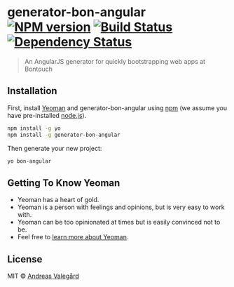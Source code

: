 # generator-bon-angular [![NPM version][npm-image]][npm-url] [![Build Status][travis-image]][travis-url] [![Dependency Status][daviddm-image]][daviddm-url]
> An AngularJS generator for quickly bootstrapping web apps at Bontouch

## Installation

First, install [Yeoman](http://yeoman.io) and generator-bon-angular using [npm](https://www.npmjs.com/) (we assume you have pre-installed [node.js](https://nodejs.org/)).

```bash
npm install -g yo
npm install -g generator-bon-angular
```

Then generate your new project:

```bash
yo bon-angular
```

## Getting To Know Yeoman

 * Yeoman has a heart of gold.
 * Yeoman is a person with feelings and opinions, but is very easy to work with.
 * Yeoman can be too opinionated at times but is easily convinced not to be.
 * Feel free to [learn more about Yeoman](http://yeoman.io/).

## License

MIT © [Andreas Valegård]()


[npm-image]: https://badge.fury.io/js/generator-bon-angular.svg
[npm-url]: https://npmjs.org/package/generator-bon-angular
[travis-image]: https://travis-ci.org//generator-bon-angular.svg?branch=master
[travis-url]: https://travis-ci.org//generator-bon-angular
[daviddm-image]: https://david-dm.org//generator-bon-angular.svg?theme=shields.io
[daviddm-url]: https://david-dm.org//generator-bon-angular
